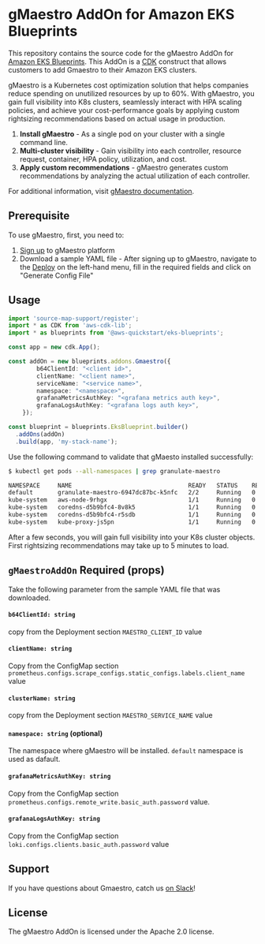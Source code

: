 # gMaestro AddOn for Amazon EKS Blueprints

This repository contains the source code for the gMaestro AddOn for [Amazon EKS Blueprints](https://aws-quickstart.github.io/cdk-eks-blueprints/). This AddOn is a [CDK](https://aws.amazon.com/cdk/) construct that allows customers to add Gmaestro to their Amazon EKS clusters.

gMaestro is a Kubernetes cost optimization solution that helps companies reduce spending on unutilized resources by up to 60%.
With gMaestro, you gain full visibility into K8s clusters, seamlessly interact with HPA scaling policies, and achieve your cost-performance goals by applying custom rightsizing recommendations based on actual usage in production.
1. **Install gMaestro** - As a single pod on your cluster with a single command line.
2. **Multi-cluster visibility** - Gain visibility into each controller, resource request, container, HPA policy, utilization, and cost.
3. **Apply custom recommendations** - gMaestro generates custom recommendations by analyzing the actual utilization of each controller.

For additional information, visit [gMaestro documentation](https://gmaestro.gitbook.io/gmaestro-docs/).

## Prerequisite 
To use gMaestro, first, you need to:
1. [Sign up](https://app.granulate.io/gMaestroSignup) to gMaestro platform
2. Download a sample YAML file - After signing up to gMaestro, navigate to the [Deploy](https://app.granulate.io/deploy) on the left-hand menu, fill in the required fields and click on "Generate Config File" 


## Usage

```typescript
import 'source-map-support/register';
import * as CDK from 'aws-cdk-lib';
import * as blueprints from '@aws-quickstart/eks-blueprints';

const app = new cdk.App();

const addOn = new blueprints.addons.Gmaestro({
        b64ClientId: "<client id>",
        clientName: "<client name>",
        serviceName: "<service name>",
        namespace: "<namespace>",
        grafanaMetricsAuthKey: "<grafana metrics auth key>",
        grafanaLogsAuthKey: "<grafana logs auth key>",
    });

const blueprint = blueprints.EksBlueprint.builder()
  .addOns(addOn)
  .build(app, 'my-stack-name');
```

Use the following command to validate that gMaesto installed successfully:

```bash
$ kubectl get pods --all-namespaces | grep granulate-maestro

NAMESPACE     NAME                                 READY   STATUS    RESTARTS   AGE
default       granulate-maestro-6947dc87bc-k5nfc   2/2     Running   0          11m
kube-system   aws-node-9rhgx                       1/1     Running   0          16m
kube-system   coredns-d5b9bfc4-8v8k5               1/1     Running   0          21m
kube-system   coredns-d5b9bfc4-r5sdb               1/1     Running   0          21m
kube-system   kube-proxy-js5pn                     1/1     Running   0          16m
```

After a few seconds, you will gain full visibility into your K8s cluster objects.
First rightsizing recommendations may take up to 5 minutes to load.

## `gMaestroAddOn` Required (props)
Take the following parameter from the sample YAML file that was downloaded.

#### `b64ClientId: string`

copy from the Deployment section `MAESTRO_CLIENT_ID` value

#### `clientName: string`

Copy from the ConfigMap section `prometheus.configs.scrape_configs.static_configs.labels.client_name` value

#### `clusterName: string`

copy from the Deployment section `MAESTRO_SERVICE_NAME` value

#### `namespace: string` (optional)

The namespace where gMaestro will be installed. `default` namespace is used as dafault.

#### `grafanaMetricsAuthKey: string`

Copy from the ConfigMap section `prometheus.configs.remote_write.basic_auth.password` value.

#### `grafanaLogsAuthKey: string`

Copy from the ConfigMap section `loki.configs.clients.basic_auth.password` value

## Support

If you have questions about Gmaestro, catch us [on Slack](https://granulatecommunity.slack.com/archives/C03RK0HN2TU)!

## License

The gMaestro AddOn is licensed under the Apache 2.0 license.
